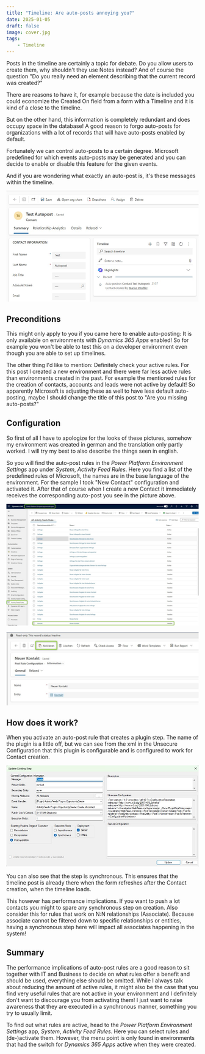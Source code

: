 ```yaml
---
title: "Timeline: Are auto-posts annoying you?"
date: 2025-01-05
draft: false
image: cover.jpg
tags: 
    - Timeline
---
```


Posts in the timeline are certainly a topic for debate. Do you allow users to create them, why shouldn't they use Notes instead? And of course the question "Do you really need an element describing that the current record was created?" 

There are reasons to have it, for example because the date is included you could economize the Created On field from a form with a Timeline and it is kind of a close to the timeline.

But on the other hand, this information is completely redundant and does occupy space in the database! A good reason to forgo auto-posts for organizations with a lot of records that will have auto-posts enabled by default.

Fortunately we can control auto-posts to a certain degree. Microsoft predefined for which events auto-posts may be generated and you can decide to enable or disable this feature for the given events.

And if you are wondering what exactly an auto-post is, it's these messages within the timeline.

![](Autopost.jpg)

## Preconditions
This might only apply to you if you came here to enable auto-posting: It is only available on environments with _Dynamics 365 Apps_ enabled! So for example you won't be able to test this on a developer environment even though you are able to set up timelines.

The other thing I'd like to mention: Definitely check your active rules. For this post I created a new environment and there were far less active rules than environments created in the past. For example the mentioned rules for the creation of contacts, accounts and leads were not active by default! So apparently Microsoft is adjusting these as well to have less default auto-posting, maybe I should change the title of this post to "Are you missing auto-posts?"

## Configuration
So first of all I have to apologize for the looks of these pictures, somehow my environment was created in german and the translation only partly worked. I will try my best to also describe the things seen in english.

So you will find the auto-post rules in the _Power Platform Environment Settings_ app under _System_, _Activity Feed Rules_. Here you find a list of the predefined rules of Microsoft, the names are in the base language of the environment. For the sample I took "New Contact" configuration and activated it. After that of course when I create a new Contact it immediately receives the corresponding auto-post you see in the picture above.

![Auto-post rules are found in the _Power Platform Environment Settings_ app under _System_, _Activity Feed Rules_](Config1.jpg)

![Auto-post rules are activated or deactivated.](Config2.jpg)

## How does it work?
When you activate an auto-post rule that creates a plugin step. The name of the plugin is a little off, but we can see from the xml in the Unsecure Configuration that this plugin is configurable and is configured to work for Contact creation.

![](Plugin.jpg)

You can also see that the step is synchronous. This ensures that the timeline post is already there when the form refreshes after the Contact creation, when the timeline loads.

This however has performance implications. If you want to push a lot contacts you might to spare any synchronous step on creation. Also consider this for rules that work on N:N relationships (Associate). Because associate cannot be filtered down to specific relationships or entities, having a synchronous step here will impact all associates happening in the system!

## Summary
The performance implications of auto-post rules are a good reason to sit together with IT and Business to decide on what rules offer a benefit and should be used, everything else should be omitted. While I always talk about reducing the amount of active rules, it might also be the case that you find very useful rules that are not active in your environment and I definitely don't want to discourage you from activating them! I just want to raise awareness that they are executed in a synchronous manner, something you try to usually limit.

To find out what rules are active, head to the _Power Platform Environment Settings_ app, _System_, _Activity Feed Rules_. Here you can select rules and (de-)activate them. However, the menu point is only found in environments that had the switch for _Dynamics 365 Apps_ active when they were created. 
